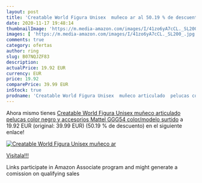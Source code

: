```yaml
---
layout: post
title: 'Creatable World Figura Unisex  muñeco ar al 50.19 % de descuento'
date: 2020-11-17 19:48:14
thumbnailImage: 'https://m.media-amazon.com/images/I/41zo6yA7cCL._SL200_.jpg'
images: [ 'https://m.media-amazon.com/images/I/41zo6yA7cCL._SL200_.jpg' ]
comments: true
category: ofertas
author: ring
slug: B07NQJZF83
description:
actualPrice: 19.92 EUR
currency: EUR
price: 19.92
comparePrice: 39.99 EUR
inStock: true
prodname: 'Creatable World Figura Unisex  muñeco articulado  pelucas color negro y accesorios  Mattel GGG54    color/modelo surtido'
---
```


Ahora mismo tienes [Creatable World Figura Unisex  muñeco articulado  pelucas color negro y accesorios  Mattel GGG54    color/modelo surtido](https://www.amazon.es/dp/B07NQJZF83/?tag=tolees-21) a 19.92 EUR (original: 39.99 EUR) (50.19 %  de descuento) en el siguiente enlace!

[![Creatable World Figura Unisex  muñeco ar](https://m.media-amazon.com/images/I/41zo6yA7cCL._SL200_.jpg)](https://www.amazon.es/dp/B07NQJZF83/?tag=tolees-21)

[Visítala!!!](https://www.amazon.es/dp/B07NQJZF83/?tag=tolees-21)

Links participate in Amazon Associate program and might generate a comission on qualifying sales
